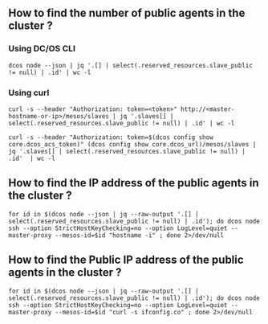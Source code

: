 ## How to find the number of public agents in the cluster ?

### Using DC/OS CLI
```
dcos node --json | jq '.[] | select(.reserved_resources.slave_public != null) | .id' | wc -l
```

### Using curl
```
curl -s --header "Authorization: token=<token>" http://<master-hostname-or-ip>/mesos/slaves | jq '.slaves[] | select(.reserved_resources.slave_public != null) | .id' | wc -l
```

```
curl -s --header "Authorization: token=$(dcos config show core.dcos_acs_token)" (dcos config show core.dcos_url)/mesos/slaves | jq '.slaves[] | select(.reserved_resources.slave_public != null) | .id'  | wc -l
```


## How to find the IP address of the public agents in the cluster ?

```
for id in $(dcos node --json | jq --raw-output '.[] | select(.reserved_resources.slave_public != null) | .id'); do dcos node ssh --option StrictHostKeyChecking=no --option LogLevel=quiet --master-proxy --mesos-id=$id "hostname -i" ; done 2>/dev/null
```


## How to find the Public IP address of the public agents in the cluster ?

```
for id in $(dcos node --json | jq --raw-output '.[] | select(.reserved_resources.slave_public != null) | .id'); do dcos node ssh --option StrictHostKeyChecking=no --option LogLevel=quiet --master-proxy --mesos-id=$id "curl -s ifconfig.co" ; done 2>/dev/null
```
